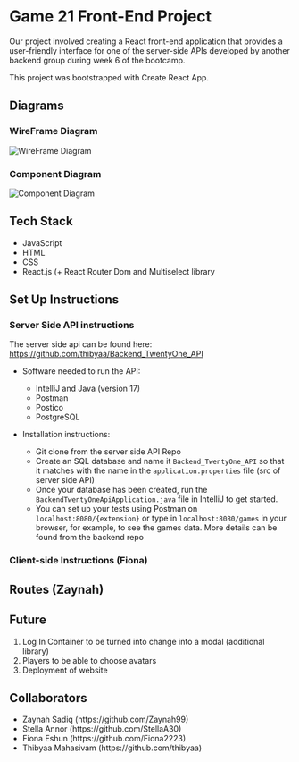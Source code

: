 # Game 21 Front-End Project
Our project involved creating a React front-end application that provides a user-friendly interface for one of the server-side APIs developed by another backend group during week 6 of the bootcamp. 

This project was bootstrapped with Create React App.

## Diagrams
### WireFrame Diagram

![WireFrame Diagram](https://github.com/thibyaa/FrontEnd_TwentyOne/assets/105393816/542b40c5-b847-4ebf-83d8-b668ee80b526)


### Component Diagram

![Component Diagram](https://github.com/thibyaa/FrontEnd_TwentyOne/assets/105393816/6da46d54-2e18-4968-8fb7-62499d075adb)


## Tech Stack

<ul>
<li> JavaScript </li>
<li> HTML </li>
<li> CSS </li>
<li> React.js (+ React Router Dom and Multiselect library </li>
</ul>

## Set Up Instructions
### Server Side API instructions
The server side api can be found here:
https://github.com/thibyaa/Backend_TwentyOne_API


* Software needed to run the API: 
	* IntelliJ and Java (version 17)
	* Postman
	* Postico
	* PostgreSQL

* Installation instructions:
	* Git clone from the server side API Repo
	* Create an SQL database  and name it `Backend_TwentyOne_API` so that it matches with the name in the `application.properties` file (src of server side API)
	* Once your database has been created, run the `BackendTwentyOneApiApplication.java` file in IntelliJ to get started.
	* You can set up your tests using Postman on `localhost:8080/{extension}` or type in `localhost:8080/games` in your browser, for example, to see the games data. More details can be found from the backend repo
	





### Client-side Instructions (Fiona)



## Routes (Zaynah)



## Future

<ol>
<li> Log In Container to be turned into change into a modal (additional library) </li>
<li> Players to be able to choose avatars </li>
<li> Deployment of website </li>
</ol>

## Collaborators 

<ul>
<li> Zaynah Sadiq (https://github.com/Zaynah99) </li>
<li> Stella Annor (https://github.com/StellaA30) </li>
<li> Fiona Eshun (https://github.com/Fiona2223) </li>
<li> Thibyaa Mahasivam (https://github.com/thibyaa) </li>
</ul>

